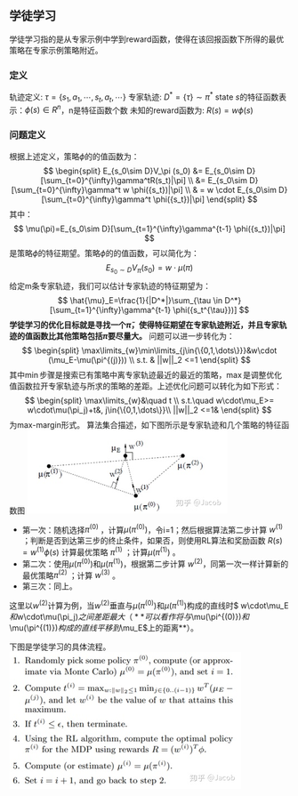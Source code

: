 ## 学徒学习
学徒学习指的是从专家示例中学到reward函数，使得在该回报函数下所得的最优策略在专家示例策略附近。


### 定义

轨迹定义: $\tau=\{s_1,a_1,\cdots,s_t,a_t,\cdots\}$
专家轨迹: $D^*=\{\tau\}\sim \pi^*$
state $s$的特征函数表示：$\phi({s})\in R^n$，n是特征函数个数
未知的reward函数为: $R(s)=w \phi({s})$

### 问题定义
根据上述定义，策略$\phi$的的值函数为：
$$
    \begin{split}
    E_{s_0\sim D}V_\pi (s_0) &= E_{s_0\sim D}[\sum_{t=0}^{\infty}\gamma^tR(s_t)|\pi] \\
                            &= E_{s_0\sim D}[\sum_{t=0}^{\infty}\gamma^t w \phi({s_t})|\pi] \\
                            & = w \cdot E_{s_0\sim D}[\sum_{t=0}^{\infty}\gamma^t \phi({s_t})|\pi]
    \end{split}
$$
其中：
$$
    \mu(\pi)=E_{s_0\sim D}[\sum_{t=1}^{\infty}\gamma^{t-1} \phi({s_t})|\pi]
$$ 
是策略$\phi$的特征期望。策略$\phi$的的值函数，可以简化为：
$$
    E_{s_0\sim D}V_\pi (s_0) = w \cdot \mu(\pi)
$$
给定m条专家轨迹，我们可以估计专家轨迹的特征期望为：
$$
    \hat{\mu}_E=\frac{1}{|D^*|}\sum_{\tau \in D^*} [\sum_{t=1}^{\infty}\gamma^{t-1} \phi({s_t^{\tau}})]
$$
**学徒学习的优化目标就是寻找一个$\tilde{\pi}$，使得特征期望在专家轨迹附近，并且专家轨迹的值函数比其他策略包括$\tilde{\pi}$要尽量大。**
问题可以进一步转化为：
$$
    \begin{split}
    \max\limits_{w}\min\limits_{j\in{\{0,1,\dots\}}}&w\cdot (\mu_E-\mu(\pi^{(j)})) \\
    s.t. & ||w||_2 <=1
    \end{split}
$$
其中$\min$步骤是搜索已有策略中离专家轨迹最近的最近的策略，$\max$是调整优化值函数拉开专家轨迹与所求的策略的差距。上述优化问题可以转化为如下形式：
$$
    \begin{split}
        \max\limits_{w}&\quad t \\
        s.t.\quad w\cdot\mu_E>= w\cdot\mu(\pi_j)+t&, j\in{\{0,1,\dots\}}\\
        ||w||_2 <=1&
    \end{split}
$$
为max-margin形式。
算法集合描述，如下图所示是专家轨迹和几个策略的特征函数图
![](images/2021-07-28-16-33-09.png)
- 第一次：随机选择$\pi^{(0)}$ ，计算$\mu(\pi^{(0)})$，令i=1；然后根据算法第二步计算 $w^{(1)}$ ；判断是否到达第三步的终止条件，如果否，则使用RL算法和奖励函数 $R(s)=w^{(1)} \phi({s})$ 计算最优策略 $\pi^{(1)}$ ；计算$\mu(\pi^{(1)})$ 。
- 第二次：使用$\mu(\pi^{(0)})$和$\mu(\pi^{(1)})$，根据第二步计算 $w^{(2)}$，同第一次一样计算新的最优策略$\pi^{(2)}$ ；计算 $w^{(3)}$ 。
- 第三次：同上。

这里以$w^{(2)}$计算为例，当$w^{(2)}$垂直与$\mu(\pi^{(0)})$和$\mu(\pi^{(1)})$构成的直线时$ w\cdot\mu_E$和$w\cdot\mu(\pi_j)$之间差距最大（**可以看作将与$\mu(\pi^{(0)})$和$\mu(\pi^{(1)})$构成的直线平移到$\mu_E$上的距离**）。

下图是学徒学习的具体流程。
![](images/2021-07-28-16-27-18.png)